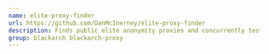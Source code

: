 ```yaml
---
name: elite-proxy-finder
url: https://github.com/DanMcInerney/elite-proxy-finder
description: Finds public elite anonymity proxies and concurrently tests them.
group: blackarch blackarch-proxy
---
```

